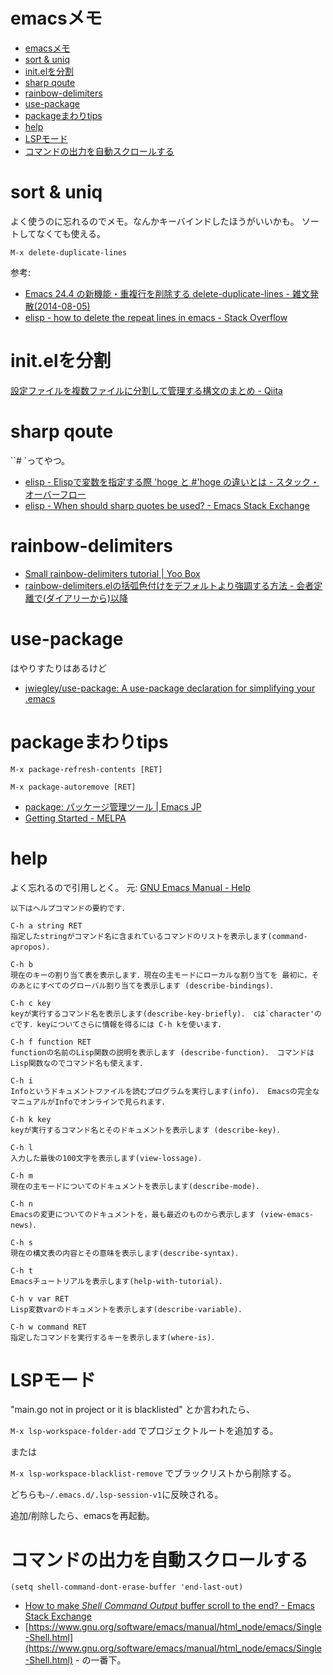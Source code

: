 # emacsメモ

- [emacsメモ](#emacsメモ)
- [sort & uniq](#sort--uniq)
- [init.elを分割](#initelを分割)
- [sharp qoute](#sharp-qoute)
- [rainbow-delimiters](#rainbow-delimiters)
- [use-package](#use-package)
- [packageまわりtips](#packageまわりtips)
- [help](#help)
- [LSPモード](#lspモード)
- [コマンドの出力を自動スクロールする](#コマンドの出力を自動スクロールする)

# sort & uniq

よく使うのに忘れるのでメモ。なんかキーバインドしたほうがいいかも。
ソートしてなくても使える。

```
M-x delete-duplicate-lines
```

参考:
- [Emacs 24.4 の新機能・重複行を削除する delete-duplicate-lines - 雑文発散(2014-08-05)](https://suzuki.tdiary.net/20140805.html)
- [elisp - how to delete the repeat lines in emacs - Stack Overflow](https://stackoverflow.com/questions/13046791/how-to-delete-the-repeat-lines-in-emacs)

# init.elを分割

[設定ファイルを複数ファイルに分割して管理する構文のまとめ - Qiita](https://qiita.com/skkzsh/items/20af9affd5cc1e9678f8)

# sharp qoute

``# `ってやつ。

- [elisp - Elispで変数を指定する際 'hoge と #'hoge の違いとは - スタック・オーバーフロー](https://ja.stackoverflow.com/questions/29185/elisp%E3%81%A7%E5%A4%89%E6%95%B0%E3%82%92%E6%8C%87%E5%AE%9A%E3%81%99%E3%82%8B%E9%9A%9B-hoge-%E3%81%A8-hoge-%E3%81%AE%E9%81%95%E3%81%84%E3%81%A8%E3%81%AF)
- [elisp - When should sharp quotes be used? - Emacs Stack Exchange](https://emacs.stackexchange.com/questions/35988/when-should-sharp-quotes-be-used)


# rainbow-delimiters

- [Small rainbow-delimiters tutorial | Yoo Box](https://yoo2080.wordpress.com/2013/12/21/small-rainbow-delimiters-tutorial/)
- [rainbow-delimiters.elの括弧色付けをデフォルトより強調する方法 - 会者定離で(ダイアリーから)以降](https://murase-syuka.hatenablog.com/entry/20140815/1408061850)

# use-package

はやりすたりはあるけど

- [jwiegley/use-package: A use-package declaration for simplifying your .emacs](https://github.com/jwiegley/use-package)

# packageまわりtips

`M-x package-refresh-contents [RET]`

`M-x package-autoremove [RET]`


- [package: パッケージ管理ツール | Emacs JP](https://emacs-jp.github.io/packages/package)
- [Getting Started - MELPA](https://melpa.org/#/getting-started)

# help

よく忘れるので引用しとく。
元: [GNU Emacs Manual - Help](https://flex.phys.tohoku.ac.jp/texi/emacs-jp/emacs-jp_26.html)

```text
以下はヘルプコマンドの要約です．

C-h a string RET
指定したstringがコマンド名に含まれているコマンドのリストを表示します(command-apropos)．

C-h b
現在のキーの割り当て表を表示します．現在の主モードにローカルな割り当てを 最初に，そのあとにすべてのグローバル割り当てを表示します (describe-bindings)．

C-h c key
keyが実行するコマンド名を表示します(describe-key-briefly)． cは`character'のcです．keyについてさらに情報を得るには C-h kを使います．

C-h f function RET
functionの名前のLisp関数の説明を表示します (describe-function)． コマンドはLisp関数なのでコマンド名も使えます．

C-h i
Infoというドキュメントファイルを読むプログラムを実行します(info)． Emacsの完全なマニュアルがInfoでオンラインで見られます．

C-h k key
keyが実行するコマンド名とそのドキュメントを表示します (describe-key)．

C-h l
入力した最後の100文字を表示します(view-lossage)．

C-h m
現在の主モードについてのドキュメントを表示します(describe-mode)．

C-h n
Emacsの変更についてのドキュメントを，最も最近のものから表示します (view-emacs-news)．

C-h s
現在の構文表の内容とその意味を表示します(describe-syntax)．

C-h t
Emacsチュートリアルを表示します(help-with-tutorial)．

C-h v var RET
Lisp変数varのドキュメントを表示します(describe-variable)．

C-h w command RET
指定したコマンドを実行するキーを表示します(where-is)．
```


# LSPモード

"main.go not in project or it is blacklisted"
とか言われたら、

`M-x lsp-workspace-folder-add` でプロジェクトルートを追加する。

または

`M-x lsp-workspace-blacklist-remove` でブラックリストから削除する。

どちらも`~/.emacs.d/.lsp-session-v1`に反映される。

追加/削除したら、emacsを再起動。


# コマンドの出力を自動スクロールする

```
(setq shell-command-dont-erase-buffer 'end-last-out)
```

- [How to make *Shell Command Output* buffer scroll to the end? - Emacs Stack Exchange](https://emacs.stackexchange.com/questions/50299/how-to-make-shell-command-output-buffer-scroll-to-the-end)
- [https://www.gnu.org/software/emacs/manual/html_node/emacs/Single-Shell.html](https://www.gnu.org/software/emacs/manual/html_node/emacs/Single-Shell.html) - の一番下。